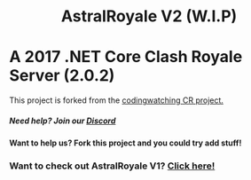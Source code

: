 # <p align="center">AstralRoyale V2 (W.I.P)</p>

# A 2017 .NET Core Clash Royale Server (2.0.2)
This project is forked from the [codingwatching CR project.](https://github.com/codingwatching/Clash-Royale-Server)

##### Need help? Join our [Discord](https://discord.gg/mUredE6CTU)
#### Want to help us? Fork this project and you could try add stuff!

### Want to check out AstralRoyale V1? [Click here!](https://github.com/fdz6/AstralRoyale)
